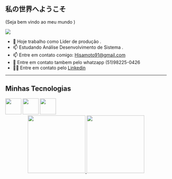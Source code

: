 ## 私の世界へようこそ
(Seja bem vindo ao meu mundo )

![](https://media.giphy.com/media/c5yi4c4CtO4uI/giphy.gif?cid=ecf05e479echkpvm00c1q37gtohcz01pxphag89o4xdxw7o8&ep=v1_gifs_search&rid=giphy.gif&ct=g)
- 🔭 Hoje trabalho como Lider de produção .
- 📫 Estudando Análise Desenvolvimento de Sistema . 
- 📫 Entre em contato comigo: Hisamoto91@gmail.com 
- 📲 Entre em contato tambem pelo whatzapp (51)98225-0426 
- 👨‍💼 Entre em contato pelo [Linkedin](https://www.linkedin.com/in/isaque-hisamoto-b08601204/)
-------

## Minhas Tecnologias




<img src="https://cdn.jsdelivr.net/gh/devicons/devicon@latest/icons/git/git-original-wordmark.svg" width="50px">
<img src="https://cdn.jsdelivr.net/gh/devicons/devicon@latest/icons/github/github-original.svg" width="50px">
<img src="https://cdn.jsdelivr.net/gh/devicons/devicon@latest/icons/python/python-original.svg" width="50"px>






<div align="center">
  <a href="https://github.com/HisamotoKyuichi">
  <img height="180em" src="https://github-readme-stats.vercel.app/api?username=HisamotoKyuichi&show_icons=true&theme=dark&include_all_commits=true&count_private=true"/>
  <img height="180em" src="https://github-readme-stats.vercel.app/api/top-langs/?username=hisamotokyuichi&layout=compact&langs_count=7&theme=dracula"/>
